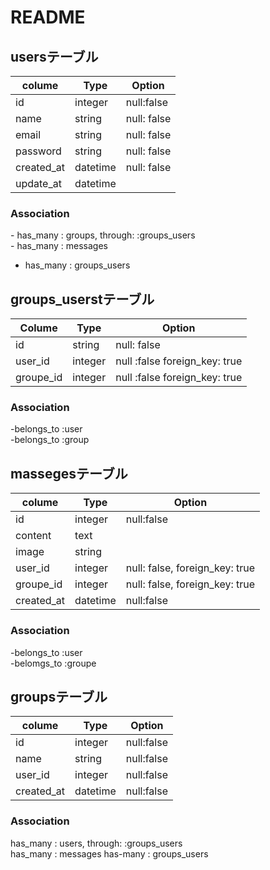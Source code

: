 # README

## usersテーブル

|colume|Type|Option|
|-------|-----|------|
|id|integer|null:false|
|name|string|null: false|
|email|string|null: false|
|password|string|null: false|
|created_at|datetime|null: false|
|update_at|datetime|

### Association
- has_many : groups, through: :groups_users  
- has_many : messages
- has_many : groups_users

## groups_userstテーブル

|Colume|Type|Option|
|-------|-----|------|
|id|string|null: false|
|user_id|integer|null :false foreign_key: true|
|groupe_id|integer|null :false foreign_key: true|

### Association
-belongs_to :user  
-belongs_to :group

## massegesテーブル
|colume|Type|Option|
|-------|-----|------|
|id|integer|null:false|
|content|text|
|image|string|
|user_id|integer|null: false, foreign_key: true|
|groupe_id|integer|null: false, foreign_key: true||
|created_at|datetime|null:false|

### Association
-belongs_to :user  
-belomgs_to :groupe

## groupsテーブル
|colume|Type|Option|
|-------|-----|------|
|id|integer|null:false|
|name|string|null:false|
|user_id|integer|null:false
|created_at|datetime|null:false|

### Association
has_many : users, through: :groups_users  
has_many : messages
has-many : groups_users